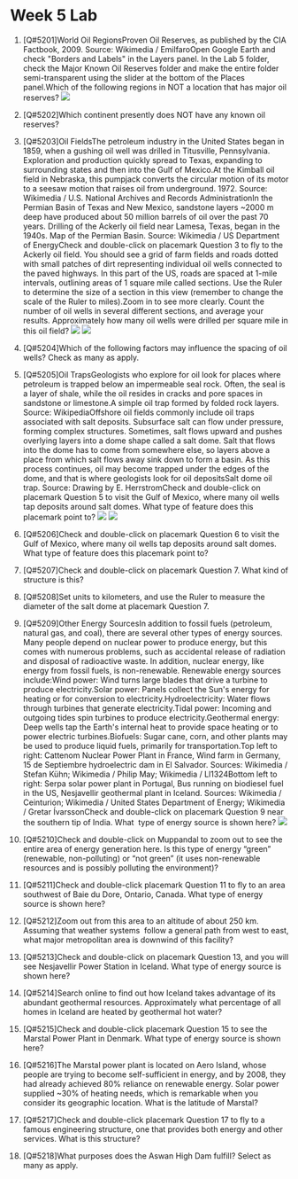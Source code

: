 # Week 5 Lab

1. [Q#5201]World Oil RegionsProven Oil Reserves, as published by the CIA Factbook, 2009. Source: Wikimedia / EmilfaroOpen Google Earth and check "Borders and Labels"
in the Layers panel. In the Lab 5 folder, check the Major Known Oil Reserves folder and make the entire folder
semi-transparent using the slider at the bottom of the Places panel.Which of the following regions in NOT a location that has major oil reserves?
![](https://d396qusza40orc.cloudfront.net/earth/images/Lab%205/Lab%205_Fig%201.png)



2. [Q#5202]Which continent presently does NOT have any known oil reserves?



3. [Q#5203]Oil FieldsThe petroleum industry in the United States began in 1859, when a gushing oil well was drilled in Titusville, Pennsylvania. Exploration and production quickly spread to Texas, expanding to surrounding states and then into the Gulf of Mexico.At the Kimball oil field in Nebraska, this pumpjack converts the circular motion of its motor to a seesaw motion that raises oil from underground. 1972. Source: Wikimedia / U.S. National Archives and Records AdministrationIn the Permian Basin of Texas and New Mexico, sandstone layers ~2000 m deep have produced about 50 million barrels of oil over the past 70 years. Drilling of the Ackerly oil field near Lamesa, Texas, began in the 1940s. Map of the Permian Basin. Source: Wikimedia / US Department of EnergyCheck and double-click on placemark Question 3 to fly to the Ackerly oil field. You should see a grid of farm fields and roads dotted with small patches of dirt representing individual oil wells connected to the paved highways. In this part of the US, roads are spaced at 1-mile intervals, outlining areas of 1 square mile called sections. Use the Ruler to determine the size of a section in this view (remember to change the scale of the Ruler to miles).Zoom in to see more clearly. Count the number of oil wells in several different sections, and average your results. Approximately how many oil wells were drilled per square mile in this oil field?
![](https://d396qusza40orc.cloudfront.net/earth/images/Lab%205/Lab%205_Fig%202.jpg)
![](https://d396qusza40orc.cloudfront.net/earth/images/Lab%205/Permian_Basin.jpg)



4. [Q#5204]Which of the following factors may influence the spacing of oil wells? Check as many as apply.



5. [Q#5205]Oil TrapsGeologists who explore for oil look for places where petroleum is trapped below an impermeable seal rock. Often, the seal is a layer of shale, while the oil resides in cracks and pore spaces in sandstone or limestone.A simple oil trap formed by folded rock layers. Source: WikipediaOffshore oil fields commonly include oil traps associated with salt deposits. Subsurface salt can flow under pressure, forming complex structures. Sometimes, salt flows upward and pushes overlying layers into a dome shape called a salt dome. Salt that flows into the dome has to come from somewhere else, so layers above a place from which salt flows away sink down to form a basin. As this process continues, oil may become trapped under the edges of the dome, and that is where geologists look for oil depositsSalt dome oil trap. Source: Drawing by E. HerrstromCheck and double-click on placemark Question 5 to visit the Gulf of Mexico, where many oil wells tap deposits around salt domes. What type of feature does this placemark point to?
![](https://d396qusza40orc.cloudfront.net/earth/images/Lab%205/Lab%205_Fig%204.png)
![](https://d396qusza40orc.cloudfront.net/earth/images/Lab%205/Lab%205_Fig%205.jpg)



6. [Q#5206]Check and double-click on placemark Question 6 to visit the Gulf of Mexico, where many oil wells tap deposits around salt domes. What type of feature does this placemark point to?



7. [Q#5207]Check and double-click on placemark Question 7. What kind of structure is this?



8. [Q#5208]Set units to kilometers, and use the Ruler to measure the diameter of the salt dome at placemark Question 7. 



9. [Q#5209]Other Energy SourcesIn addition to fossil fuels (petroleum, natural gas, and coal), there are several other types of energy sources. Many people depend on nuclear power to produce energy, but this comes with numerous problems, such as accidental release of radiation and disposal of radioactive waste. In addition, nuclear energy, like energy from fossil fuels, is non-renewable. Renewable energy sources include:Wind power: Wind turns large blades that drive a turbine to produce electricity.Solar power: Panels collect the Sun's energy for heating or for conversion to electricity.Hydroelectricity: Water flows through turbines that generate electricity.Tidal power:  Incoming and outgoing tides spin turbines to produce electricity.Geothermal energy: Deep wells tap the Earth's internal heat to provide space heating or to power electric turbines.Biofuels: Sugar cane, corn, and other plants may be used to produce liquid fuels, primarily for transportation.Top left to right: Cattenom Nuclear Power Plant in France, Wind farm in Germany, 15 de Septiembre hydroelectric dam in El Salvador. Sources: Wikimedia / Stefan Kühn; Wikimedia / Philip May; Wikimedia / Ll1324Bottom left to right: Serpa solar power plant in Portugal, Bus running on biodiesel fuel in the US, Nesjavellir geothermal plant in Iceland. Sources: Wikimedia / Ceinturion; Wikimedia / United States Department of Energy; Wikimedia / Gretar ÍvarssonCheck and double-click on placemark Question 9 near the southern tip of India. What  type of energy
source is shown here?
![](https://d396qusza40orc.cloudfront.net/earth/images/Lab%205/Lab%205_Fig%207.jpg)



10. [Q#5210]Check
and double-click on Muppandal to
zoom out to see the entire area of energy generation here. Is this type of energy “green” (renewable, non-polluting) or “not green” (it uses non-renewable  resources and is possibly polluting the environment)?



11. [Q#5211]Check and double-click placemark Question 11 to fly to an area southwest of Baie du Dore, Ontario, Canada. What type of energy source is shown here?



12. [Q#5212]Zoom out from this area to an altitude of about 250 km. Assuming that weather systems  follow a general path from west to east, what major metropolitan area is downwind of this facility?



13. [Q#5213]Check and double-click on placemark Question 13, and you will see Nesjavellir Power Station in Iceland. What type of energy source is shown here?



14. [Q#5214]Search online to find out how Iceland takes advantage of its abundant geothermal resources. Approximately what percentage of all homes in Iceland are heated by geothermal hot water?



15. [Q#5215]Check and double-click placemark Question 15 to see the Marstal Power Plant in Denmark. What type of energy source is shown here?



16. [Q#5216]The Marstal power plant is located on Aero Island, whose people are trying to become self-sufficient in energy, and by 2008, they had already achieved 80% reliance on renewable energy. Solar power supplied ~30% of heating needs, which is remarkable when you consider its geographic location. What is the latitude of Marstal?



17. [Q#5217]Check and double-click placemark Question 17 to fly to a famous engineering structure, one that provides both energy and other services. What is this structure?



18. [Q#5218]What purposes does the Aswan High Dam fulfill? Select as many as apply. 


